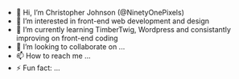 - 👋 Hi, I’m Christopher Johnson (@NinetyOnePixels)
- 👀 I’m interested in front-end web development and design
- 🌱 I’m currently learning TimberTwig, Wordpress and consistantly improving on front-end coding
- 💞️ I’m looking to collaborate on ...
- 📫 How to reach me ...
- ⚡ Fun fact: ...

